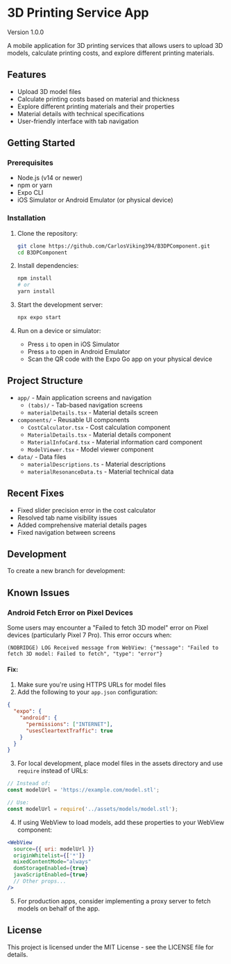 # 3D Printing Service App

Version 1.0.0

A mobile application for 3D printing services that allows users to upload 3D models, calculate printing costs, and explore different printing materials.

## Features

- Upload 3D model files
- Calculate printing costs based on material and thickness
- Explore different printing materials and their properties
- Material details with technical specifications
- User-friendly interface with tab navigation

## Getting Started

### Prerequisites

- Node.js (v14 or newer)
- npm or yarn
- Expo CLI
- iOS Simulator or Android Emulator (or physical device)

### Installation

1. Clone the repository:
   ```bash
   git clone https://github.com/CarlosViking394/B3DPComponent.git
   cd B3DPComponent
   ```

2. Install dependencies:
   ```bash
   npm install
   # or
   yarn install
   ```

3. Start the development server:
   ```bash
   npx expo start
   ```

4. Run on a device or simulator:
   - Press `i` to open in iOS Simulator
   - Press `a` to open in Android Emulator
   - Scan the QR code with the Expo Go app on your physical device

## Project Structure

- `app/` - Main application screens and navigation
  - `(tabs)/` - Tab-based navigation screens
  - `materialDetails.tsx` - Material details screen
- `components/` - Reusable UI components
  - `CostCalculator.tsx` - Cost calculation component
  - `MaterialDetails.tsx` - Material details component
  - `MaterialInfoCard.tsx` - Material information card component
  - `ModelViewer.tsx` - Model viewer component
- `data/` - Data files
  - `materialDescriptions.ts` - Material descriptions
  - `materialResonanceData.ts` - Material technical data

## Recent Fixes

- Fixed slider precision error in the cost calculator
- Resolved tab name visibility issues
- Added comprehensive material details pages
- Fixed navigation between screens

## Development

To create a new branch for development:

## Known Issues

### Android Fetch Error on Pixel Devices

Some users may encounter a "Failed to fetch 3D model" error on Pixel devices (particularly Pixel 7 Pro). This error occurs when:

```
(NOBRIDGE) LOG Received message from WebView: {"message": "Failed to fetch 3D model: Failed to fetch", "type": "error"}
```

#### Fix:

1. Make sure you're using HTTPS URLs for model files
2. Add the following to your `app.json` configuration:

```json
{
  "expo": {
    "android": {
      "permissions": ["INTERNET"],
      "usesCleartextTraffic": true
    }
  }
}
```

3. For local development, place model files in the assets directory and use `require` instead of URLs:

```javascript
// Instead of:
const modelUrl = 'https://example.com/model.stl';

// Use:
const modelUrl = require('../assets/models/model.stl');
```

4. If using WebView to load models, add these properties to your WebView component:
```jsx
<WebView
  source={{ uri: modelUrl }}
  originWhitelist={['*']}
  mixedContentMode="always"
  domStorageEnabled={true}
  javaScriptEnabled={true}
  // Other props...
/>
```

5. For production apps, consider implementing a proxy server to fetch models on behalf of the app.

## License

This project is licensed under the MIT License - see the LICENSE file for details.
